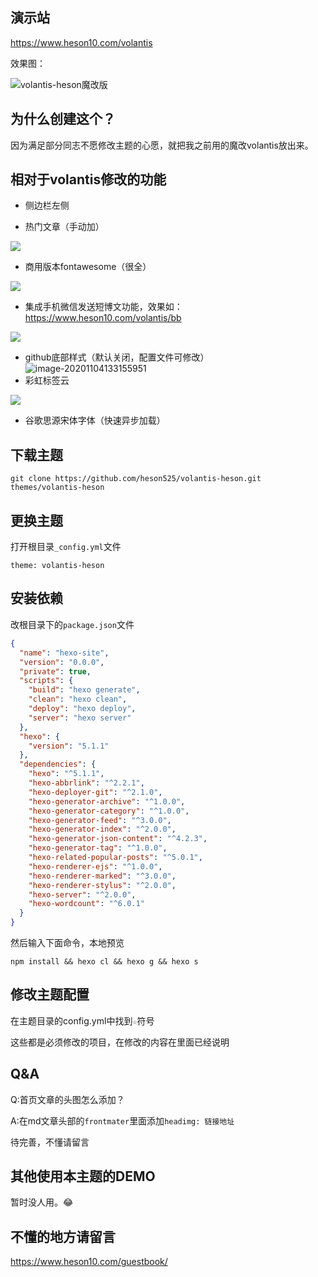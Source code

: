 ## 演示站

https://www.heson10.com/volantis

效果图：

![volantis-heson魔改版](https://7.dusays.com/2020/11/04/a3a0a83094db6.png)



## 为什么创建这个？

因为满足部分同志不愿修改主题的心愿，就把我之前用的魔改volantis放出来。

## 相对于volantis修改的功能

- 侧边栏左侧

- 热门文章（手动加）

![](https://7.dusays.com/2020/11/04/aee47db7cb65c.png)

- 商用版本fontawesome（很全）

![](https://7.dusays.com/2020/11/04/a8e55166f33dc.png)

- 集成手机微信发送短博文功能，效果如：https://www.heson10.com/volantis/bb

![](https://7.dusays.com/2020/11/04/17a3553131fa7.png)

- github底部样式（默认关闭，配置文件可修改）
 ![image-20201104133155951](C:\Users\Heson\AppData\Roaming\Typora\typora-user-images\image-20201104133155951.png)
- 彩虹标签云

![](https://7.dusays.com/2020/11/04/f5b40162c7040.png)

- 谷歌思源宋体字体（快速异步加载）

## 下载主题

```
git clone https://github.com/heson525/volantis-heson.git themes/volantis-heson
```

## 更换主题

打开根目录`_config.yml`文件

```
theme: volantis-heson
```

## 安装依赖

改根目录下的`package.json`文件

```json
{
  "name": "hexo-site",
  "version": "0.0.0",
  "private": true,
  "scripts": {
    "build": "hexo generate",
    "clean": "hexo clean",
    "deploy": "hexo deploy",
    "server": "hexo server"
  },
  "hexo": {
    "version": "5.1.1"
  },
  "dependencies": {
    "hexo": "^5.1.1",
    "hexo-abbrlink": "^2.2.1",
    "hexo-deployer-git": "^2.1.0",
    "hexo-generator-archive": "^1.0.0",
    "hexo-generator-category": "^1.0.0",
    "hexo-generator-feed": "^3.0.0",
    "hexo-generator-index": "^2.0.0",
    "hexo-generator-json-content": "^4.2.3",
    "hexo-generator-tag": "^1.0.0",
    "hexo-related-popular-posts": "^5.0.1",
    "hexo-renderer-ejs": "^1.0.0",
    "hexo-renderer-marked": "^3.0.0",
    "hexo-renderer-stylus": "^2.0.0",
    "hexo-server": "^2.0.0",
    "hexo-wordcount": "^6.0.1"
  }
}

```

然后输入下面命令，本地预览

```
npm install && hexo cl && hexo g && hexo s
```

## 修改主题配置

在主题目录的config.yml中找到`☆`符号

这些都是必须修改的项目，在修改的内容在里面已经说明

## Q&A

Q:首页文章的头图怎么添加？

A:在md文章头部的`frontmater`里面添加`headimg: 链接地址`

待完善，不懂请留言

## 其他使用本主题的DEMO

暂时没人用。😂

## 不懂的地方请留言

https://www.heson10.com/guestbook/
